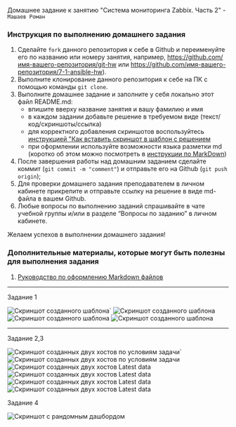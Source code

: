 Домашнее задание к занятию "Система мониторинга Zabbix. Часть 2" - `Машаев Роман`


### Инструкция по выполнению домашнего задания

   1. Сделайте `fork` данного репозитория к себе в Github и переименуйте его по названию или номеру занятия, например, https://github.com/имя-вашего-репозитория/git-hw или  https://github.com/имя-вашего-репозитория/7-1-ansible-hw).
   2. Выполните клонирование данного репозитория к себе на ПК с помощью команды `git clone`.
   3. Выполните домашнее задание и заполните у себя локально этот файл README.md:
      - впишите вверху название занятия и вашу фамилию и имя
      - в каждом задании добавьте решение в требуемом виде (текст/код/скриншоты/ссылка)
      - для корректного добавления скриншотов воспользуйтесь [инструкцией "Как вставить скриншот в шаблон с решением](https://github.com/netology-code/sys-pattern-homework/blob/main/screen-instruction.md)
      - при оформлении используйте возможности языка разметки md (коротко об этом можно посмотреть в [инструкции  по MarkDown](https://github.com/netology-code/sys-pattern-homework/blob/main/md-instruction.md))
   4. После завершения работы над домашним заданием сделайте коммит (`git commit -m "comment"`) и отправьте его на Github (`git push origin`);
   5. Для проверки домашнего задания преподавателем в личном кабинете прикрепите и отправьте ссылку на решение в виде md-файла в вашем Github.
   6. Любые вопросы по выполнению заданий спрашивайте в чате учебной группы и/или в разделе “Вопросы по заданию” в личном кабинете.
   
Желаем успехов в выполнении домашнего задания!
   
### Дополнительные материалы, которые могут быть полезны для выполнения задания

1. [Руководство по оформлению Markdown файлов](https://gist.github.com/Jekins/2bf2d0638163f1294637#Code)

---

Задание 1


![Скриншот созданного шаблона](https://github.com/Mazaich/zabbix-p.1/blob/main/Screenshot%20from%202025-08-26%2020-29-02.png?raw=true)`
![Скриншот созданного шаблона](https://github.com/Mazaich/zabbix-p.1/blob/main/Screenshot%20from%202025-08-26%2020-29-13.png?raw=true)
![Скриншот созданного шаблона](https://github.com/Mazaich/zabbix-p.1/blob/main/Screenshot%20from%202025-08-26%2020-29-39.png?raw=true)
![Скриншот созданного шаблона](https://github.com/Mazaich/zabbix-p.1/blob/main/Screenshot%20from%202025-08-26%2020-28-34.png?raw=true)


---

Задание 2,3

![Скриншот созданных двух хостов по условиям задачи](https://github.com/Mazaich/zabbix-p.1/blob/main/Screenshot%20from%202025-08-27%2011-35-28.png?raw=true)`
![Скриншот созданных двух хостов по условиям задачи](https://github.com/Mazaich/zabbix-p.1/blob/main/Screenshot%20from%202025-08-27%2011-35-43.png?raw=true)
![Скриншот созданных двух хостов Latest data](https://github.com/Mazaich/zabbix-p.1/blob/main/Screenshot%20from%202025-08-27%2011-35-59.png?raw=true)
![Скриншот созданных двух хостов Latest data](https://github.com/Mazaich/zabbix-p.1/blob/main/Screenshot%20from%202025-08-27%2011-35-59.png?raw=true)
![Скриншот созданных двух хостов Latest data](https://github.com/Mazaich/zabbix-p.1/blob/main/Screenshot%20from%202025-08-27%2011-36-15.png?raw=true)
![Скриншот созданных двух хостов Latest data](https://github.com/Mazaich/zabbix-p.1/blob/main/Screenshot%20from%202025-08-27%2011-36-23.png?raw=true)


Задание 4


![Скриншот с рандомным дашбордом](https://github.com/Mazaich/zabbix-p.1/blob/main/Screenshot%20from%202025-08-27%2012-31-51.png?raw=true)
